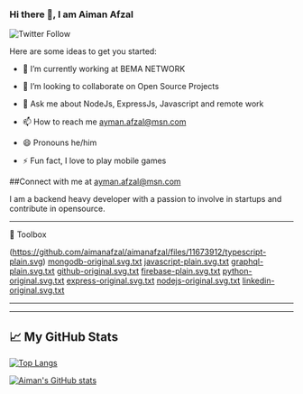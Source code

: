 ### Hi there 👋, I am Aiman Afzal
![Twitter Follow](https://img.shields.io/twitter/follow/RealRealAiman?style=social) 

Here are some ideas to get you started:

- 🔭 I’m currently working at BEMA NETWORK

- 👯 I’m looking to collaborate on Open Source Projects

- 💬 Ask me about NodeJs, ExpressJs, Javascript and remote work
- 📫 How to reach me ayman.afzal@msn.com
- 😄 Pronouns he/him
- ⚡ Fun fact, I love to play mobile games

##Connect with me at ayman.afzal@msn.com

I am a backend heavy developer with a passion to involve in startups and contribute in opensource.

---
🧰 Toolbox

(https://github.com/aimanafzal/aimanafzal/files/11673912/typescript-plain.svg)
[mongodb-original.svg.txt](https://github.com/aimanafzal/aimanafzal/files/11673913/mongodb-original.svg)
[javascript-plain.svg.txt](https://github.com/aimanafzal/aimanafzal/files/11673914/javascript-plain.svg)
[graphql-plain.svg.txt](https://github.com/aimanafzal/aimanafzal/files/11673915/graphql-plain.svg)
[github-original.svg.txt](https://github.com/aimanafzal/aimanafzal/files/11673916/github-original.svg)
[firebase-plain.svg.txt](https://github.com/aimanafzal/aimanafzal/files/11673917/firebase-plain.svg)
[python-original.svg.txt](https://github.com/aimanafzal/aimanafzal/files/11673918/python-original.svg)
[express-original.svg.txt](https://github.com/aimanafzal/aimanafzal/files/11673919/express-original.svg)
[nodejs-original.svg.txt](https://github.com/aimanafzal/aimanafzal/files/11673921/nodejs-original.svg)
[linkedin-original.svg.txt](https://github.com/aimanafzal/aimanafzal/files/11673922/linkedin-original.svg)


---

---

## &#x1f4c8; My GitHub Stats

[![Top Langs](https://github-readme-stats.vercel.app/api/top-langs/?username=<aimanafzal>&hide=java,html,css&theme=radical)](https://github.com/anuraghazra/github-readme-stats)

[![Aiman's GitHub stats](https://github-readme-stats.vercel.app/api?username=<aimanafzal>&theme=radical)](https://github.com/anuraghazra/github-readme-stats)

<!--
- 🤔 I’m looking for help with ...
- 🌱 I’m currently learning ...
